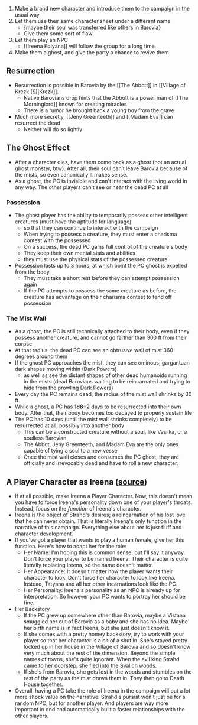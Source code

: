 1. Make a brand new character and introduce them to the campaign in the usual way
2. Let them use their same character sheet under a different name
	- {maybe their soul was transferred like others in Barovia}
	- Give them some sort of flaw
3. Let them play an NPC
	- [[Ireena Kolyana]] will follow the group for a long time
4. Make them a ghost, and give the party a chance to revive them

## Resurrection
- Resurrection is possible in Barovia by the [[The Abbott]] in [[Village of Krezk (S)|Krezk]].
	- Native Barovians drop hints that the Abbott is a power man of [[The Morninglord]] known for creating miracles
	- There is a rumor he brought back a young boy from the grave
- Much more secretly, [[Jeny Greenteeth]] and [[Madam Eva]] can resurrect the dead
	- Neither will do so lightly

## The Ghost Effect
- After a character dies, have them come back as a ghost (not an actual ghost monster, btw). After all, their soul can’t leave Barovia because of the mists, so even canonically it makes sense.
- As a ghost, the PC is invisible and can't interact with the living world in any way. The other players can't see or hear the dead PC at all

### Possession
- The ghost player has the ability to temporarily possess other intelligent creatures (must have the aptitude for language)
	- so that they can continue to interact with the campaign
	- When trying to possess a creature, they must enter a charisma contest with the possessed
	- On a success, the dead PC gains full control of the creature's body
	- They keep their own mental stats and abilities
	- they must use the physical stats of the possessed creature
- Possession lasts up to 3 hours, at which point the PC ghost is expelled from the body
	- They must take a short rest before they can attempt possession again
	- If the PC attempts to possess the same creature as before, the creature has advantage on their charisma contest to fend off possession
 
### The Mist Wall
- As a ghost, the PC is still technically attached to their body, even if they possess another creature, and cannot go farther than 300 ft from their corpse
- At that radius, the dead PC can see an obtrusive wall of mist 360 degrees around them
- If the ghost PC approaches the mist, they can see ominous, gargantuan dark shapes moving within (Dark Powers)
	- as well as see the distant shapes of other dead humanoids running in the mists (dead Barovians waiting to be reincarnated and trying to hide from the prowling Dark Powers)
- Every day the PC remains dead, the radius of the mist wall shrinks by 30 ft.
- While a ghost, a PC has **1d8+2** days to be resurrected into their own body. After that, their body becomes too decayed to properly sustain life
- The PC has 10 days (until the mist wall shrinks completely) to be resurrected at all, possibly into another body
	- This can be a constructed creature without a soul, like Vasilka, or a soulless Barovian
	- The Abbot, Jeny Greenteeth, and Madam Eva are the only ones capable of tying a soul to a new vessel
	- Once the mist wall closes and consumes the PC ghost, they are officially and irrevocably dead and have to roll a new character.

## A Player Character as Ireena ([source](https://www.reddit.com/r/CurseofStrahd/comments/8xu9lo/fleshing_out_curse_of_strahd_the_village_of/))
- If at all possible, make Ireena a Player Character. Now, this doesn't mean you have to force Ireena's personality down one of your player's throats. Instead, focus on the _function_ of Ireena's character.
- Ireena is the object of Strahd's desires; a reincarnation of his lost love that he can never obtain. That is literally Ireena's only function in the narrative of this campaign. Everything else about her is just fluff and character development.
- If you've got a player that wants to play a human female, give her this function. Here's how to adapt her for the role:
    - Her Name: I'm hoping this is common sense, but I'll say it anyway. Don't force your player to be named Ireena. Their character is quite literally replacing Ireena, so the name doesn't matter.
    - Her Appearance: It doesn't matter how the player wants their character to look. Don't force her character to look like Ireena. Instead, Tatyana and all her other incarnations look like the PC.
    - Her Personality: Ireena's personality as an NPC is already up for interpretation. So however your PC wants to portray her should be fine.
- Her Backstory
    - If the PC grew up somewhere other than Barovia, maybe a Vistana smuggled her out of Barovia as a baby and she has no idea. Maybe her birth name is in fact Ireena, but she just doesn't know it.
    - If she comes with a pretty homey backstory, try to work with your player so that her character is a bit of a shut in. She's stayed pretty locked up in her house in the Village of Barovia and so doesn't know very much about the rest of the dimension. Beyond the simple names of towns, she's quite ignorant. When the evil king Strahd came to her doorstep, she fled into the Svalich woods.
    - If she's from Barovia, she gets lost in the woods and stumbles on the rest of the party as the mist draws them in. They then go to Death House together.
- Overall, having a PC take the role of Ireena in the campaign will put a lot more shock value on the narrative. Strahd's pursuit won't just be for a random NPC, but for another player. And players are way more important in dnd and automatically built a faster relationships with the other players.